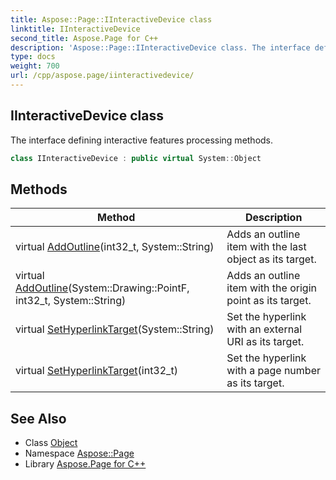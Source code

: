 ```yaml
---
title: Aspose::Page::IInteractiveDevice class
linktitle: IInteractiveDevice
second_title: Aspose.Page for C++
description: 'Aspose::Page::IInteractiveDevice class. The interface defining interactive features processing methods in C++.'
type: docs
weight: 700
url: /cpp/aspose.page/iinteractivedevice/
---
```

## IInteractiveDevice class


The interface defining interactive features processing methods.

```cpp
class IInteractiveDevice : public virtual System::Object
```

## Methods

| Method | Description |
| --- | --- |
| virtual [AddOutline](./addoutline/)(int32_t, System::String) | Adds an outline item with the last object as its target. |
| virtual [AddOutline](./addoutline/)(System::Drawing::PointF, int32_t, System::String) | Adds an outline item with the origin point as its target. |
| virtual [SetHyperlinkTarget](./sethyperlinktarget/)(System::String) | Set the hyperlink with an external URI as its target. |
| virtual [SetHyperlinkTarget](./sethyperlinktarget/)(int32_t) | Set the hyperlink with a page number as its target. |
## See Also

* Class [Object](../../system/object/)
* Namespace [Aspose::Page](../)
* Library [Aspose.Page for C++](../../)

